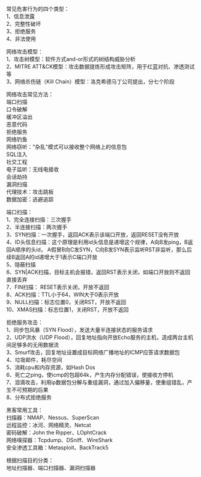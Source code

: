 常见危害行为的四个类型：  
1、信息泄露    
2、完整性破坏  
3、拒绝服务  
4、非法使用  

网络攻击模型：  
1、攻击树模型：软件方式and-or形式的树结构威胁分析  
2、MITRE ATT&CK模型：攻击数据提炼形成攻击矩阵，用于红蓝对抗、渗透测试等  
3、网络杀伤链（Kill Chain）模型：洛克希德马丁公司提出，分七个阶段  

网络攻击常见方法：  
端口扫描  
口令破解  
缓冲区溢出  
恶意代码  
拒绝服务  
网络钓鱼  
网络窃听："杂乱"模式可以接收整个网络上的信息包  
SQL注入    
社交工程  
电子监听：无线电接收  
会话劫持  
漏洞扫描  
代理技术：攻击跳板  
数据加密：逃避追踪  

端口扫描：  
1、完全连接扫描：三次握手  
2、半连接扫描：两次握手  
3、SYN扫描：一次握手，返回ACK表示该端口开放，返回RESET没有开放  
4、ID头信息扫描：这个原理是利用id头信息是递增这个规律，A向B发ping，B返回A顺序的头id，
              A假冒B向C发SYN，C向B发SYN表示监听RST非监听，那么后续B返回A的id递增大于1表示C端口开放  
5、隐蔽扫描  
6、SYN|ACK扫描，目标主机会报错，返回RST表示关闭，如端口开放则不返回直接丢弃  
7、FIN扫描： RESET表示关闭，开放不返回  
8、ACK扫描：TTL小于64，WIN大于0表示开放  
9、NULL扫描：标志位置0，关闭RST，开放不返回  
10、XMAS扫描：标志位置1，关闭RST，开放不返回  

拒绝服务攻击：  
1、同步包风暴（SYN Flood），发送大量半连接状态的服务请求  
2、UDP洪水（UDP Flood），回复地址指向开放Echo服务的主机，造成两台主机间足够多的无用数据流  
3、Smurf攻击，回复地址设置成目标网络广播地址的ICMP应答请求数据包  
4、垃圾邮件，耗尽空间  
5、消耗cpu和内存资源，如Hash Dos  
6、死亡之ping，使icmp的包超64k，产生内存分配错误，使接收方停机  
7、泪滴攻击，利用ip数据包分解与重组漏洞，通过加入偏移量，使重组错乱，产生不可预期的后果  
8、分布式拒绝服务      

黑客常用工具：  
扫描器：NMAP、Nessus、SuperScan  
远程监控：冰河、网络精灵、Netcat  
密码破解：John the Ripper、LOphtCrack  
网络嗅探器：Tcpdump、DSniff、WireShark  
安全渗透工具箱：Metasploit、BackTrack5  

根据扫描目的分类：  
地址扫描器、端口扫描器、漏洞扫描器  
